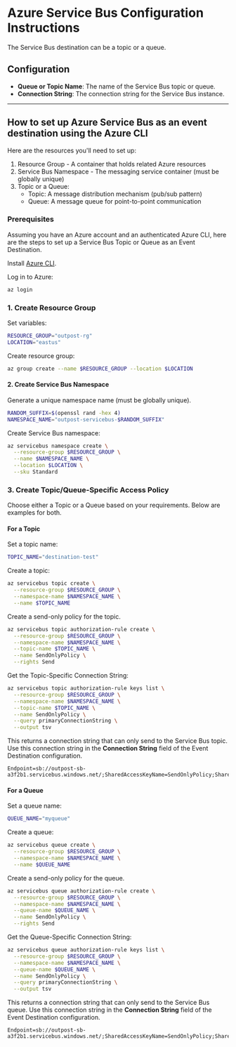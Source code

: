 # Azure Service Bus Configuration Instructions

The Service Bus destination can be a topic or a queue.

## Configuration

- **Queue or Topic Name**: The name of the Service Bus topic or queue.
- **Connection String**: The connection string for the Service Bus instance.

---

## How to set up Azure Service Bus as an event destination using the Azure CLI

Here are the resources you'll need to set up:

1. Resource Group - A container that holds related Azure resources
2. Service Bus Namespace - The messaging service container (must be globally unique)
3. Topic or a Queue:
    - Topic: A message distribution mechanism (pub/sub pattern)
    - Queue: A message queue for point-to-point communication

### Prerequisites

Assuming you have an Azure account and an authenticated Azure CLI, here are the steps to set up a Service Bus Topic or Queue as an Event Destination.

Install [Azure CLI](https://docs.microsoft.com/en-us/cli/azure/install-azure-cli).

Log in to Azure:

```bash
az login
```

### 1. Create Resource Group

Set variables:

```bash
RESOURCE_GROUP="outpost-rg"
LOCATION="eastus"
```

Create resource group:

```bash
az group create --name $RESOURCE_GROUP --location $LOCATION
```

#### 2. Create Service Bus Namespace

Generate a unique namespace name (must be globally unique).

```bash
RANDOM_SUFFIX=$(openssl rand -hex 4)
NAMESPACE_NAME="outpost-servicebus-$RANDOM_SUFFIX"
```

Create Service Bus namespace:

```bash
az servicebus namespace create \
  --resource-group $RESOURCE_GROUP \
  --name $NAMESPACE_NAME \
  --location $LOCATION \
  --sku Standard
```

### 3. Create Topic/Queue-Specific Access Policy

Choose either a Topic or a Queue based on your requirements. Below are examples for both.

#### For a Topic

Set a topic name:

```bash
TOPIC_NAME="destination-test"
```

Create a topic:

```bash
az servicebus topic create \
  --resource-group $RESOURCE_GROUP \
  --namespace-name $NAMESPACE_NAME \
  --name $TOPIC_NAME
```

Create a send-only policy for the topic.

```bash
az servicebus topic authorization-rule create \
  --resource-group $RESOURCE_GROUP \
  --namespace-name $NAMESPACE_NAME \
  --topic-name $TOPIC_NAME \
  --name SendOnlyPolicy \
  --rights Send
```

Get the Topic-Specific Connection String:

```bash
az servicebus topic authorization-rule keys list \
  --resource-group $RESOURCE_GROUP \
  --namespace-name $NAMESPACE_NAME \
  --topic-name $TOPIC_NAME \
  --name SendOnlyPolicy \
  --query primaryConnectionString \
  --output tsv
```

This returns a connection string that can only send to the Service Bus topic. Use this connection string in the **Connection String** field of the Event Destination configuration.

```
Endpoint=sb://outpost-sb-a3f2b1.servicebus.windows.net/;SharedAccessKeyName=SendOnlyPolicy;SharedAccessKey=xyz789...;EntityPath=events
```

#### For a Queue

Set a queue name:

```bash
QUEUE_NAME="myqueue"
```

Create a queue:

```bash
az servicebus queue create \
  --resource-group $RESOURCE_GROUP \
  --namespace-name $NAMESPACE_NAME \
  --name $QUEUE_NAME
```

Create a send-only policy for the queue.

```bash
az servicebus queue authorization-rule create \
  --resource-group $RESOURCE_GROUP \
  --namespace-name $NAMESPACE_NAME \
  --queue-name $QUEUE_NAME \
  --name SendOnlyPolicy \
  --rights Send
```

Get the Queue-Specific Connection String:

```bash
az servicebus queue authorization-rule keys list \
  --resource-group $RESOURCE_GROUP \
  --namespace-name $NAMESPACE_NAME \
  --queue-name $QUEUE_NAME \
  --name SendOnlyPolicy \
  --query primaryConnectionString \
  --output tsv
```

This returns a connection string that can only send to the Service Bus queue. Use this connection string in the **Connection String** field of the Event Destination configuration.

```
Endpoint=sb://outpost-sb-a3f2b1.servicebus.windows.net/;SharedAccessKeyName=SendOnlyPolicy;SharedAccessKey=xyz789...;EntityPath=myqueue
```
